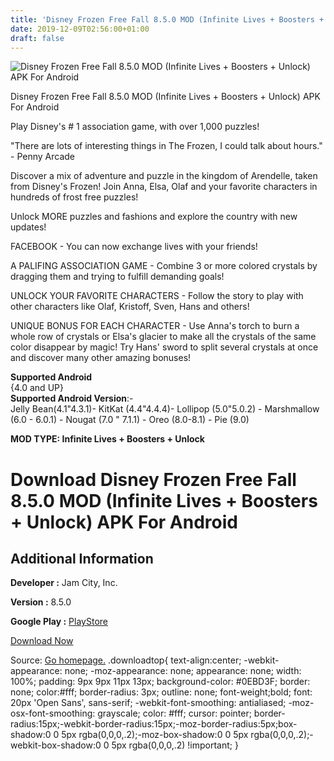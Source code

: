 ```yaml
---
title: 'Disney Frozen Free Fall 8.5.0 MOD (Infinite Lives + Boosters + Unlock) APK For Android'
date: 2019-12-09T02:56:00+01:00
draft: false
---
```


![Disney Frozen Free Fall 8.5.0 MOD (Infinite Lives + Boosters + Unlock) APK For Android](https://i1.wp.com/apkhome.net/wp-content/uploads/2019/12/Disney-Frozen-Free-Fall.png "Disney Frozen Free Fall 8.5.0 MOD (Infinite Lives + Boosters + Unlock) APK For Android")

  

Disney Frozen Free Fall 8.5.0 MOD (Infinite Lives + Boosters + Unlock) APK For Android

Play Disney's # 1 association game, with over 1,000 puzzles!

"There are lots of interesting things in The Frozen, I could talk about hours." - Penny Arcade

Discover a mix of adventure and puzzle in the kingdom of Arendelle, taken from Disney's Frozen! Join Anna, Elsa, Olaf and your favorite characters in hundreds of frost free puzzles!

Unlock MORE puzzles and fashions and explore the country with new updates!

FACEBOOK - You can now exchange lives with your friends!

A PALIFING ASSOCIATION GAME - Combine 3 or more colored crystals by dragging them and trying to fulfill demanding goals!

UNLOCK YOUR FAVORITE CHARACTERS - Follow the story to play with other characters like Olaf, Kristoff, Sven, Hans and others!

UNIQUE BONUS FOR EACH CHARACTER - Use Anna's torch to burn a whole row of crystals or Elsa's glacier to make all the crystals of the same color disappear by magic! Try Hans' sword to split several crystals at once and discover many other amazing bonuses!

**Supported Android**  
{4.0 and UP}  
**Supported Android Version**:-  
Jelly Bean(4.1"4.3.1)- KitKat (4.4"4.4.4)- Lollipop (5.0"5.0.2) - Marshmallow (6.0 - 6.0.1) - Nougat (7.0 " 7.1.1) - Oreo (8.0-8.1) - Pie (9.0)

**MOD TYPE: Infinite Lives + Boosters + Unlock**

Download Disney Frozen Free Fall 8.5.0 MOD (Infinite Lives + Boosters + Unlock) APK For Android
===============================================================================================

Additional Information
----------------------

**Developer :** Jam City, Inc.

**Version :** 8.5.0

**Google Play :** [PlayStore](https://play.google.com/store/apps/details?id=com.disney.frozensaga_goo)

  

[Download Now](https://store4app.co/post/disney-frozen-free-fall-8-5-0-mod-infinite-lives-boosters-unlock-apk-for-android_1575817794)

  
Source: [Go homepage.](https://store4app.co/post/disney-frozen-free-fall-8-5-0-mod-infinite-lives-boosters-unlock-apk-for-android_1575817794) .downloadtop{ text-align:center; -webkit-appearance: none; -moz-appearance: none; appearance: none; width: 100%; padding: 9px 9px 11px 13px; background-color: #0EBD3F; border: none; color:#fff; border-radius: 3px; outline: none; font-weight;bold; font: 20px 'Open Sans', sans-serif; -webkit-font-smoothing: antialiased; -moz-osx-font-smoothing: grayscale; color: #fff; cursor: pointer; border-radius:15px;-webkit-border-radius:15px;-moz-border-radius:5px;box-shadow:0 0 5px rgba(0,0,0,.2);-moz-box-shadow:0 0 5px rgba(0,0,0,.2);-webkit-box-shadow:0 0 5px rgba(0,0,0,.2) !important; }